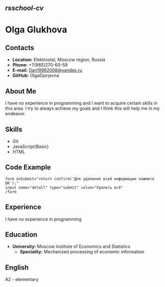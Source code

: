 ## ***rsschool-cv***
# **Olga Glukhova**
## **Contacts**
- **Location:** Elektrostal, Moscow region, Russia
- **Phone:** +7(985)270-60-59
- **E-mail:** Dan19962008@yandex.ru
- **GitHub:** OlgaDjorjevna
## **About Me**
I have no experience in programming and I want to acquire certain skills in this area. I try to always achieve my goals and I think this will help me in my endeavor.
## **Skills**
- Git
- JavaScript(Basic)
- HTML
## **Code Example**
```
form onSubmit="return confirm('Для удаления всей информации нажмите OK');"
input name="delall" type="submit" value="Удалить всё"
/form
```
## **Experience**
I have no experience in programming
## **Education**
- **University:** Moscow Institute of Economics and Statistics
  - **Speciality:** Mechanized processing of economic information
## **English**
A2 - elementary
